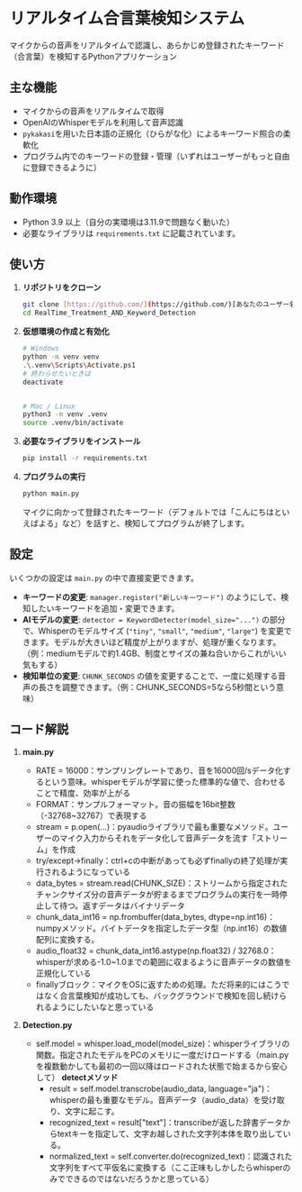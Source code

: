 # リアルタイム合言葉検知システム

マイクからの音声をリアルタイムで認識し、あらかじめ登録されたキーワード（合言葉）を検知するPythonアプリケーション

## 主な機能

* マイクからの音声をリアルタイムで取得
* OpenAIのWhisperモデルを利用して音声認識
* `pykakasi`を用いた日本語の正規化（ひらがな化）によるキーワード照合の柔軟化
* プログラム内でのキーワードの登録・管理（いずれはユーザーがもっと自由に登録できるように）

## 動作環境

* Python 3.9 以上（自分の実環境は3.11.9で問題なく動いた）
* 必要なライブラリは `requirements.txt` に記載されています。

## 使い方

1.  **リポジトリをクローン**
    ```bash
    git clone [https://github.com/](https://github.com/)[あなたのユーザー名]/RealTime_Treatment_AND_Keyword_Detection.git
    cd RealTime_Treatment_AND_Keyword_Detection
    ```

2.  **仮想環境の作成と有効化**
    ```bash
    # Windows
    python -m venv venv
    .\.venv\Scripts\Activate.ps1
    # 終わらせたいときは
    deactivate
    
    
    # Mac / Linux
    python3 -m venv .venv
    source .venv/bin/activate
    ```

3.  **必要なライブラリをインストール**
    ```bash
    pip install -r requirements.txt
    ```

4.  **プログラムの実行**
    ```bash
    python main.py
    ```
    マイクに向かって登録されたキーワード（デフォルトでは「こんにちはといえばよる」など）を話すと、検知してプログラムが終了します。

## 設定

いくつかの設定は `main.py` の中で直接変更できます。

* **キーワードの変更**: `manager.register("新しいキーワード")` のようにして、検知したいキーワードを追加・変更できます。
* **AIモデルの変更**: `detector = KeywordDetector(model_size="...")` の部分で、Whisperのモデルサイズ (`"tiny"`, `"small"`, `"medium"`, `"large"`) を変更できます。モデルが大きいほど精度が上がりますが、処理が重くなります。（例：mediumモデルで約1.4GB、制度とサイズの兼ね合いからこれがいい気もする）
* **検知単位の変更**: `CHUNK_SECONDS` の値を変更することで、一度に処理する音声の長さを調整できます。（例：CHUNK_SECONDS=5なら5秒間という意味）

## コード解説  
1.  **main.py**
    * RATE = 16000：サンプリングレートであり、音を16000回/sデータ化するという意味。whisperモデルが学習に使った標準的な値で、合わせることで精度、効率が上がる
    * FORMAT：サンプルフォーマット。音の振幅を16bit整数（-32768~32767）で表現する
    * stream = p.open(...)：pyaudioライブラリで最も重要なメソッド。ユーザーのマイク入力からそれをデータ化して音声データを流す「ストリーム」を作成
    * try/except->finally：ctrl+cの中断があっても必ずfinallyの終了処理が実行されるようになっている
    * data_bytes = stream.read(CHUNK_SIZE)：ストリームから指定されたチャンクサイズ分の音声データが貯まるまでプログラムの実行を一時停止して待つ。返すデータはバイナリデータ
    * chunk_data_int16 = np.frombuffer(data_bytes, dtype=np.int16)：numpyメソッド。バイトデータを指定したデータ型（np.int16）の数値配列に変換する。
    * audio_float32 = chunk_data_int16.astype(np.float32) / 32768.0：whisperが求める-1.0~1.0までの範囲に収まるように音声データの数値を正規化している
    * finallyブロック：マイクをOSに返すための処理。ただ将来的にはこうではなく合言葉検知が成功しても、バックグラウンドで検知を回し続けられるようにしたいなと思っている

2.  **Detection.py**
    * self.model = whisper.load_model(model_size)：whisperライブラリの関数。指定されたモデルをPCのメモリに一度だけロードする（main.pyを複数動かしても最初の一回以降はロードされた状態で始まるから安心して）
        **detectメソッド**
        * result = self.model.transcrobe(audio_data, language="ja")：whisperの最も重要なモデル。音声データ（audio_data）を受け取り、文字に起こす。
        * recognized_text = result["text"]：transcribeが返した辞書データからtextキーを指定して、文字お越しされた文字列本体を取り出している。
        * normalized_text = self.converter.do(recognized_text)：認識された文字列をすべて平仮名に変換する（ここ正味もしかしたらwhisperのみでできるのではないだろうかと思っている）

